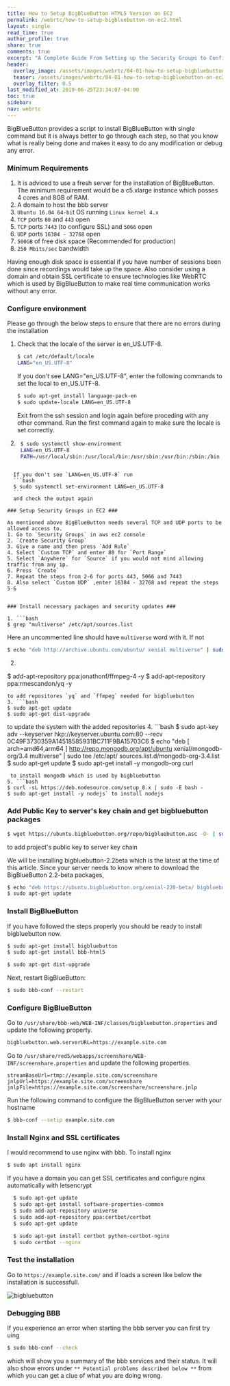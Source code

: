 ```yaml
---
title: How to Setup BigBlueButton HTML5 Version on EC2
permalink: /webrtc/how-to-setup-bigbluebutton-on-ec2.html
layout: single
read_time: true
author_profile: true
share: true
comments: true
excerpt: "A Complete Guide From Setting up the Security Groups to Configuring Turn Server"
header:
  overlay_image: /assets/images/webrtc/04-01-how-to-setup-bigbluebutton-on-ec2/04-01-how-to-setup-big-blue-button.jpg
  teaser: /assets/images/webrtc/04-01-how-to-setup-bigbluebutton-on-ec2/04-01-how-to-setup-big-blue-button.jpg
  overlay_filter: 0.5
last_modified_at: 2019-06-25T23:34:07-04:00
toc: true
sidebar:
nav: webrtc
---
```


BigBlueButton provides a script to install BigBlueButton with single command but it is always better to go through each step, so that you know what is really being done and makes it easy to do any modification or debug any error.

### Minimum Requirements ###

1. It is adviced to use a fresh server for the installation of BigBlueButton. The minimum requirement would be a c5.xlarge instance which posses 4 cores and 8GB of RAM. 
2. A domain to host the bbb server
3. `Ubuntu 16.04 64-bi`t OS running `Linux kernel 4.x`
4. `TCP` ports `80` and `443` open
5. `TCP` ports `7443` (to configure SSL) and `5066` open
6. `UDP` ports `16384 - 32768` open
7. `500GB` of free disk space (Recommended for production)
8. `250 Mbits/sec` bandwidth

Having enough disk space is essential if you have number of sessions been done since recordings would take up the space. Also consider using a domain and obtain SSL certificate to ensure technologies like WebRTC which is used by BigBlueButton to make real time communication works without any error.

### Configure environment ###

Please go through the below steps to ensure that there are no errors during the installation

1. Check that the locale of the server is en_US.UTF-8.
    ```bash
    $ cat /etc/default/locale
    LANG="en_US.UTF-8"
    ```

    If you don’t see LANG="en_US.UTF-8", enter the following commands to set the local to en_US.UTF-8.
    ```bash
    $ sudo apt-get install language-pack-en
    $ sudo update-locale LANG=en_US.UTF-8
    ```

    Exit from the ssh session and login again before proceding with any other command. Run the first command again to make sure the locale is set correctly.

2. ```bash
    $ sudo systemctl show-environment
    LANG=en_US.UTF-8
    PATH=/usr/local/sbin:/usr/local/bin:/usr/sbin:/usr/bin:/sbin:/bin
  ```

    If you don't see `LANG=en_US.UTF-8` run 
    ```bash 
    $ sudo systemctl set-environment LANG=en_US.UTF-8 
    ``` 
    and check the output again

### Setup Security Groups in EC2 ###

As mentioned above BigBlueButton needs several TCP and UDP ports to be allowed access to. 
1. Go to `Security Groups` in aws ec2 console
2. `Create Security Group`
3. Give a name and then press `Add Rule`
4. Select `Custom TCP` and enter 80 for `Port Range`
5. Select `Anywhere` for `Source` if you would not mind allowing traffic from any ip.
6. Press `Create`
7. Repeat the steps from 2-6 for ports 443, 5066 and 7443
8. Also select `Custom UDP` ,enter 16384 - 32768 and repeat the steps 5-6


### Install necessary packages and security updates ###

1. ```bash
$ grep "multiverse" /etc/apt/sources.list
```
Here an uncommented line should have `multiverse` word with it. If not 
```bash
$ echo "deb http://archive.ubuntu.com/ubuntu/ xenial multiverse" | sudo tee -a /etc/apt/sources.list
```
2. ```bash
$ add-apt-repository ppa:jonathonf/ffmpeg-4 -y
$ add-apt-repository ppa:rmescandon/yq -y
```
to add repositores `yq` and `ffmpeg` needed for bigbluebutton
3. ```bash
$ sudo apt-get update
$ sudo apt-get dist-upgrade
```
 to update the system with the added repositories
4. ```bash
$ sudo apt-key adv --keyserver hkp://keyserver.ubuntu.com:80 --recv 0C49F3730359A14518585931BC711F9BA15703C6
$ echo "deb [ arch=amd64,arm64 ] http://repo.mongodb.org/apt/ubuntu xenial/mongodb-org/3.4 multiverse" | sudo tee /etc/apt/
sources.list.d/mongodb-org-3.4.list
$ sudo apt-get update
$ sudo apt-get install -y mongodb-org curl
```
 to install mongodb which is used by bigbluebutton
5. ```bash
$ curl -sL https://deb.nodesource.com/setup_8.x | sudo -E bash -
$ sudo apt-get install -y nodejs` to install nodejs
```

### Add Public Key to server's key chain and get bigbluebutton packages ###

```bash
$ wget https://ubuntu.bigbluebutton.org/repo/bigbluebutton.asc -O- | sudo apt-key add -
```
to add project's public key to server key chain

We will be installing bigbluebutton-2.2beta which is the latest at the time of this article. Since your server needs to know where to download the BigBlueButton 2.2-beta packages,

```bash
$ echo "deb https://ubuntu.bigbluebutton.org/xenial-220-beta/ bigbluebutton-xenial main" | sudo tee /etc/apt/sources.list.d/bigbluebutton.list
$ sudo apt-get update
```

### Install BigBlueButton ###

If you have followed the steps properly you should be ready to install bigbluebutton now.

```bash
$ sudo apt-get install bigbluebutton
$ sudo apt-get install bbb-html5

$ sudo apt-get dist-upgrade
```
Next, restart BigBlueButton:

```bash
$ sudo bbb-conf --restart
```

### Configure BigBlueButton ###

Go to `/usr/share/bbb-web/WEB-INF/classes/bigbluebutton.properties` and update the following property.

```bash
bigbluebutton.web.serverURL=https://example.site.com
```

Go to `/usr/share/red5/webapps/screenshare/WEB-INF/screenshare.properties` and update the following properties.

```
streamBaseUrl=rtmp://example.site.com/screenshare
jnlpUrl=https://example.site.com/screenshare
jnlpFile=https://example.site.com/screenshare/screenshare.jnlp
```

Run the following command to configure the BigBlueButton server with your hostname

```bash
$ bbb-conf --setip example.site.com
```

### Install Nginx and SSL certificates ###

I would recommend to use nginx with bbb. 
To install nginx 
```bash
$ sudo apt install nginx
```

If you have a domain you can get SSL certificates and configure nginx automatically with letsencrypt

```bash
  $ sudo apt-get update
  $ sudo apt-get install software-properties-common
  $ sudo add-apt-repository universe
  $ sudo add-apt-repository ppa:certbot/certbot
  $ sudo apt-get update

  $ sudo apt-get install certbot python-certbot-nginx
  $ sudo certbot --nginx
```

### Test the installation ###

Go to `https://example.site.com/` and if loads a screen like below the installation is successfull.

![bigbluebutton](/blog/assets/images/webrtc/14-how-to-setup-bigbluebutton-on-ec2/bigbluebutton.png)

### Debugging BBB ###

If you experience an error when starting the bbb server you can first try uing 
```bash
$ sudo bbb-conf --check
``` 
which will show you a summary of the bbb services and their status. It will also show errors under `** Potential problems described below **` from which you can get a clue of what you are doing wrong.